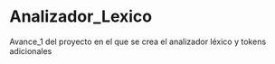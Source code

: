 # Analizador_Lexico
Avance_1 del proyecto en el que se crea el analizador léxico y tokens adicionales
